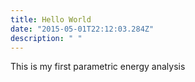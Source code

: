 ```yaml
---
title: Hello World
date: "2015-05-01T22:12:03.284Z"
description: " "
---
```


This is my first parametric energy analysis